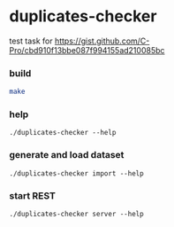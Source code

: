 # duplicates-checker

test task for https://gist.github.com/C-Pro/cbd910f13bbe087f994155ad210085bc

### build
```bash
make
```

### help
```
./duplicates-checker --help
```

### generate and load dataset
`./duplicates-checker import --help`

### start REST
`./duplicates-checker server --help`
